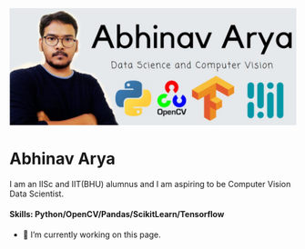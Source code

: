 ![Computer Vision](https://github.com/AbhinavArya1990/car-price/blob/main/git_banner.JPG?raw=true)
# Abhinav Arya
I am an IISc and IIT(BHU) alumnus and I am aspiring to be Computer Vision Data Scientist.  

#### Skills: Python/OpenCV/Pandas/ScikitLearn/Tensorflow

- 🔭 I’m currently working on this page. 

